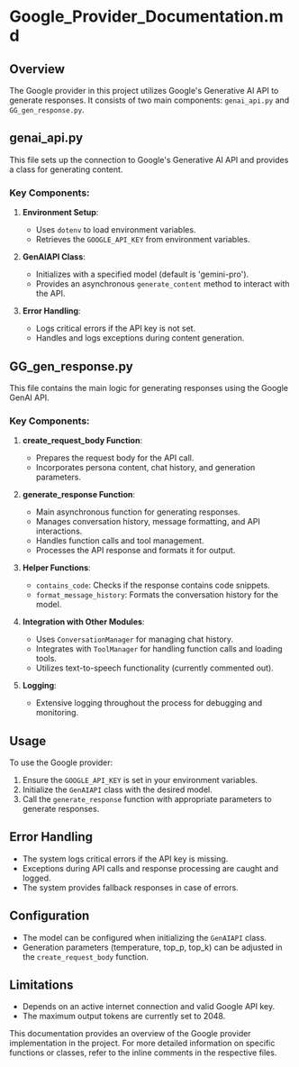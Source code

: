 # Google_Provider_Documentation.md

## Overview
The Google provider in this project utilizes Google's Generative AI API to generate responses. It consists of two main components: `genai_api.py` and `GG_gen_response.py`.

## genai_api.py

This file sets up the connection to Google's Generative AI API and provides a class for generating content.

### Key Components:

1. **Environment Setup**:
   - Uses `dotenv` to load environment variables.
   - Retrieves the `GOOGLE_API_KEY` from environment variables.

2. **GenAIAPI Class**:
   - Initializes with a specified model (default is 'gemini-pro').
   - Provides an asynchronous `generate_content` method to interact with the API.

3. **Error Handling**:
   - Logs critical errors if the API key is not set.
   - Handles and logs exceptions during content generation.

## GG_gen_response.py

This file contains the main logic for generating responses using the Google GenAI API.

### Key Components:

1. **create_request_body Function**:
   - Prepares the request body for the API call.
   - Incorporates persona content, chat history, and generation parameters.

2. **generate_response Function**:
   - Main asynchronous function for generating responses.
   - Manages conversation history, message formatting, and API interactions.
   - Handles function calls and tool management.
   - Processes the API response and formats it for output.

3. **Helper Functions**:
   - `contains_code`: Checks if the response contains code snippets.
   - `format_message_history`: Formats the conversation history for the model.

4. **Integration with Other Modules**:
   - Uses `ConversationManager` for managing chat history.
   - Integrates with `ToolManager` for handling function calls and loading tools.
   - Utilizes text-to-speech functionality (currently commented out).

5. **Logging**:
   - Extensive logging throughout the process for debugging and monitoring.

## Usage

To use the Google provider:

1. Ensure the `GOOGLE_API_KEY` is set in your environment variables.
2. Initialize the `GenAIAPI` class with the desired model.
3. Call the `generate_response` function with appropriate parameters to generate responses.

## Error Handling

- The system logs critical errors if the API key is missing.
- Exceptions during API calls and response processing are caught and logged.
- The system provides fallback responses in case of errors.

## Configuration

- The model can be configured when initializing the `GenAIAPI` class.
- Generation parameters (temperature, top_p, top_k) can be adjusted in the `create_request_body` function.

## Limitations

- Depends on an active internet connection and valid Google API key.
- The maximum output tokens are currently set to 2048.

This documentation provides an overview of the Google provider implementation in the project. For more detailed information on specific functions or classes, refer to the inline comments in the respective files.
